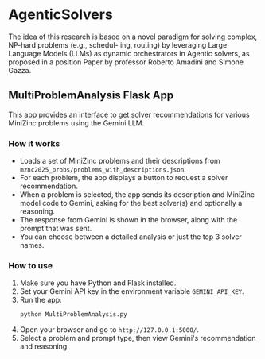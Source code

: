 # AgenticSolvers
The idea of this research is based on a novel paradigm for solving complex, NP-hard problems (e.g., schedul- ing, routing) by leveraging Large Language Models (LLMs) as dynamic orchestrators in Agentic solvers, as proposed in a position Paper by professor Roberto Amadini and Simone Gazza.

## MultiProblemAnalysis Flask App

This app provides an interface to get solver recommendations for various MiniZinc problems using the Gemini LLM.

### How it works
- Loads a set of MiniZinc problems and their descriptions from `mznc2025_probs/problems_with_descriptions.json`.
- For each problem, the app displays a button to request a solver recommendation.
- When a problem is selected, the app sends its description and MiniZinc model code to Gemini, asking for the best solver(s) and optionally a reasoning.
- The response from Gemini is shown in the browser, along with the prompt that was sent.
- You can choose between a detailed analysis or just the top 3 solver names.

### How to use
1. Make sure you have Python and Flask installed.
2. Set your Gemini API key in the environment variable `GEMINI_API_KEY`.
3. Run the app:
   ```bash
   python MultiProblemAnalysis.py
   ```
4. Open your browser and go to `http://127.0.0.1:5000/`.
5. Select a problem and prompt type, then view Gemini's recommendation and reasoning.
